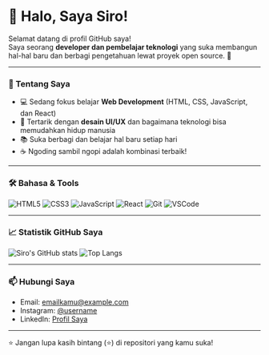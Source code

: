 # 👋 Halo, Saya Siro!

Selamat datang di profil GitHub saya!  
Saya seorang **developer dan pembelajar teknologi** yang suka membangun hal-hal baru dan berbagi pengetahuan lewat proyek open source. 🚀

---

### 🌱 Tentang Saya
- 💻 Sedang fokus belajar **Web Development** (HTML, CSS, JavaScript, dan React)
- 🎨 Tertarik dengan **desain UI/UX** dan bagaimana teknologi bisa memudahkan hidup manusia
- 📚 Suka berbagi dan belajar hal baru setiap hari
- ☕ Ngoding sambil ngopi adalah kombinasi terbaik!

---

### 🛠️ Bahasa & Tools
![HTML5](https://img.shields.io/badge/-HTML5-E34F26?logo=html5&logoColor=white)
![CSS3](https://img.shields.io/badge/-CSS3-1572B6?logo=css3&logoColor=white)
![JavaScript](https://img.shields.io/badge/-JavaScript-F7DF1E?logo=javascript&logoColor=black)
![React](https://img.shields.io/badge/-React-61DAFB?logo=react&logoColor=black)
![Git](https://img.shields.io/badge/-Git-F05032?logo=git&logoColor=white)
![VSCode](https://img.shields.io/badge/-VSCode-0078D4?logo=visualstudiocode&logoColor=white)

---

### 📈 Statistik GitHub Saya
![Siro's GitHub stats](https://github-readme-stats.vercel.app/api?username=USERNAME-KAMU&show_icons=true&theme=radical)
![Top Langs](https://github-readme-stats.vercel.app/api/top-langs/?username=USERNAME-KAMU&layout=compact&theme=radical)

---

### 📫 Hubungi Saya
- Email: [emailkamu@example.com](mailto:emailkamu@example.com)
- Instagram: [@username](https://instagram.com/username)
- LinkedIn: [Profil Saya](https://linkedin.com/in/username)

---

⭐️ Jangan lupa kasih bintang (⭐) di repositori yang kamu suka!

